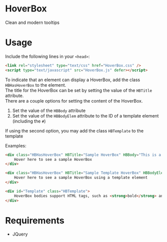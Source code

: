 # HoverBox
Clean and modern tooltips

# Usage
Include the following lines in your `<head>`:  
```html
<link rel="stylesheet" type="text/css" href="HoverBox.css" />
<script type="text/javascript" src="HoverBox.js" defer></script>
```

To indicate that an element can display a HoverBox, add the class `HBHasHoverBox` to the element.  
The title for the HoverBox can be set by setting the value of the `HBTitle` attribute.  
There are a couple options for setting the content of the HoverBox.  
1. Set the value of the `HBBody` attribute  
2. Set the value of the `HBBodyElem` attribute to the ID of a template element (including the `#`)  

If using the second option, you may add the class `HBTemplate` to the template

Examples:
```html
<div class="HBHasHoverBox" HBTitle="Sample HoverBox" HBBody="This is a sample HoverBox.">
    Hover here to see a sample HoverBox
</div>
```

```html
<div class="HBHasHoverBox" HBTitle="Sample Template HoverBox" HBBodyElem="#Template">
    Hover here to see a sample HoverBox using a template element
</div>

<div id="Template" class="HBTemplate">
    HoverBox bodies support HTML tags, such as <strong>bold</strong> and <em>italics</em>.
</div>
```

# Requirements
- JQuery
